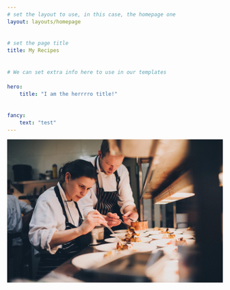 ```yaml
---
# set the layout to use, in this case, the homepage one
layout: layouts/homepage


# set the page title
title: My Recipes


# We can set extra info here to use in our templates

hero:
    title: "I am the herrrro title!"
   
    
fancy:
    text: "test"
---
```



<!--# Hello Ut-->

![alt text](assets/images/utjohn.jpg)


<!--
## I am your index.md file

Any content you add to this markdown file will be displayed on the homepage 


This is where ben typed something like slkjdnskijdlkjfldkj
-->
